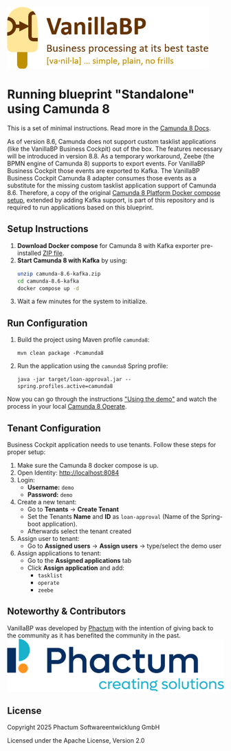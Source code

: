 ![VanillaBP](readme/vanillabp-headline.png)

# Running blueprint "Standalone" using Camunda 8

This is a set of minimal instructions. Read more in the [Camunda 8 Docs](https://docs.camunda.io/).

As of version 8.6, Camunda does not support custom tasklist applications
(like the VanillaBP Business Cockpit) out of the box. The features necessary will
be introduced in version 8.8. As a temporary workaround, Zeebe (the BPMN engine
of Camunda 8) supports to export events. For VanillaBP Business Cockpit
those events are exported to Kafka. The VanillaBP Business Cockpit Camunda 8
adapter consumes those events as a substitute for the missing custom tasklist
application support of Camunda 8.6. Therefore, a copy of the original
[Camunda 8 Platform Docker compose setup](https://github.com/camunda/camunda-platform),
extended by adding Kafka support, is part of this repository and is required
to run applications based on this blueprint.

## Setup Instructions

1. **Download Docker compose** for Camunda 8 with Kafka exporter pre-installed
   [ZIP file](https://github.com/Phactum/zeebe-kafka-exporter#docker).
1. **Start Camunda 8 with Kafka** by using:
   ```bash
   unzip camunda-8.6-kafka.zip
   cd camunda-8.6-kafka
   docker compose up -d
   ```
1. Wait a few minutes for the system to initialize.

## Run Configuration

1. Build the project using Maven profile `camunda8`:
    ```shell
    mvn clean package -Pcamunda8
    ```
2. Run the application using the `camunda8` Spring profile:
    ```shell
    java -jar target/loan-approval.jar --spring.profiles.active=camunda8
    ```

Now you can go through the instructions ["Using the demo"](./README.md#using-the-demo)
and watch the process in your local [Camunda 8 Operate](http://localhost:8081).

## Tenant Configuration

Business Cockpit application needs to use tenants. Follow these steps for proper setup:

1. Make sure the Camunda 8 docker compose is up.
1. Open Identity: [http://localhost:8084](http://localhost:8084)
1. Login:
    - **Username:** `demo`
    - **Password:** `demo`
1. Create a new tenant:
    - Go to **Tenants** → **Create Tenant**
    - Set the Tenants **Name** and **ID** as `loan-approval` (Name of the Spring-boot application).
    - Afterwards select the tenant created
1. Assign user to tenant:
    - Go to **Assigned users** → **Assign users** → type/select the demo user
1. Assign applications to tenant:
    - Go to the **Assigned applications** tab
    - Click **Assign application** and add:
        - `tasklist`
        - `operate`
        - `zeebe`

## Noteworthy & Contributors

VanillaBP was developed by [Phactum](https://www.phactum.at) with the intention of giving back to the community as it has benefited the community in the past.\
![Phactum](readme/phactum.png)

## License

Copyright 2025 Phactum Softwareentwicklung GmbH

Licensed under the Apache License, Version 2.0

